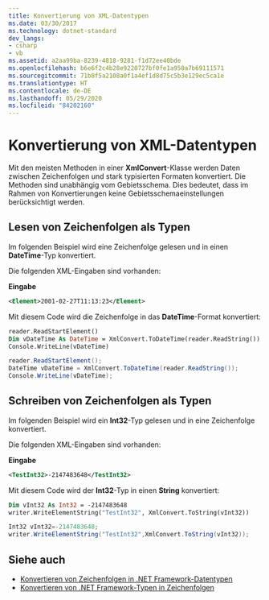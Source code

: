 ```yaml
---
title: Konvertierung von XML-Datentypen
ms.date: 03/30/2017
ms.technology: dotnet-standard
dev_langs:
- csharp
- vb
ms.assetid: a2aa99ba-8239-4818-9281-f1d72ee40bde
ms.openlocfilehash: b6e6f2c4b28e9220727bf0fe1a958a7b69111571
ms.sourcegitcommit: 71b8f5a2108a0f1a4ef1d8d75c5b3e129ec5ca1e
ms.translationtype: HT
ms.contentlocale: de-DE
ms.lasthandoff: 05/29/2020
ms.locfileid: "84202160"
---
```

# <a name="conversion-of-xml-data-types"></a>Konvertierung von XML-Datentypen
Mit den meisten Methoden in einer **XmlConvert**-Klasse werden Daten zwischen Zeichenfolgen und stark typisierten Formaten konvertiert. Die Methoden sind unabhängig vom Gebietsschema. Dies bedeutet, dass im Rahmen von Konvertierungen keine Gebietsschemaeinstellungen berücksichtigt werden.  
  
## <a name="reading-string-as-types"></a>Lesen von Zeichenfolgen als Typen  
 Im folgenden Beispiel wird eine Zeichenfolge gelesen und in einen **DateTime**-Typ konvertiert.  
  
 Die folgenden XML-Eingaben sind vorhanden:  
  
 **Eingabe**  
  
```xml  
<Element>2001-02-27T11:13:23</Element>  
```  
  
 Mit diesem Code wird die Zeichenfolge in das **DateTime**-Format konvertiert:  
  
```vb  
reader.ReadStartElement()  
Dim vDateTime As DateTime = XmlConvert.ToDateTime(reader.ReadString())  
Console.WriteLine(vDateTime)  
```  
  
```csharp  
reader.ReadStartElement();  
DateTime vDateTime = XmlConvert.ToDateTime(reader.ReadString());  
Console.WriteLine(vDateTime);  
```  
  
## <a name="writing-strings-as-types"></a>Schreiben von Zeichenfolgen als Typen  
 Im folgenden Beispiel wird ein **Int32**-Typ gelesen und in eine Zeichenfolge konvertiert.  
  
 Die folgenden XML-Eingaben sind vorhanden:  
  
 **Eingabe**  
  
```xml  
<TestInt32>-2147483648</TestInt32>  
```  
  
 Mit diesem Code wird der **Int32**-Typ in einen **String** konvertiert:  
  
```vb  
Dim vInt32 As Int32 = -2147483648  
writer.WriteElementString("TestInt32", XmlConvert.ToString(vInt32))  
```  
  
```csharp  
Int32 vInt32=-2147483648;  
writer.WriteElementString("TestInt32",XmlConvert.ToString(vInt32));  
```  
  
## <a name="see-also"></a>Siehe auch

- [Konvertieren von Zeichenfolgen in .NET Framework-Datentypen](../../../../docs/standard/data/xml/converting-strings-to-dotnet-data-types.md)
- [Konvertieren von .NET Framework-Typen in Zeichenfolgen](../../../../docs/standard/data/xml/converting-dotnet-types-to-strings.md)
